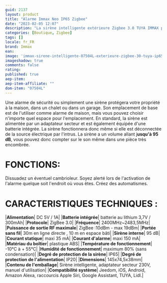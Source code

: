 ```yaml
---
guid: 2137
layout: product 
title: "Alarme Immax Neo IP65 Zigbee"
date: "2023-02-05 12:07"
description: "La sirène intelligente extérieure Zigbee 3.0 TUYA IMMAX permet d'optimiser la protection de votre logement en émettant une alarme sonore et visuelle dans votre jardin en cas d'anomalie détectée."
categories: [Boutique, Zigbee]
tags: []
locale: fr_FR
brand: Immax
ean: 
image: 'immax-sirene-intelligente-07504L-exterieure-zigbee-30-tuya-ip65.jpg'
imageshadow: true
comments: false
rating:  
published: true
aep-item: 
aep-item-affiliate: ""
dom-item: "07504L"
---
```


Une alarme de sécurité ou simplement une sirène protégera votre propriété à la maison, dans un chalet ou dans un garage. Son emplacement de base est de l'utiliser comme alarme de maison, mais vous pouvez choisir n'importe quel espace pour l'emplacement. En standard, la sirène est alimentée par un adaptateur secteur et est également équipée d'une batterie intégrée. La sirène fonctionnera donc même si elle est déconnectée de la source électrique par l'intrus. La sirène a un volume allant j**usqu'à 95 dB**, vous pouvez donc compter sur le son même dans une pièce très encombrée.

# FONCTIONS:

Dissuadez un éventuel cambrioleur.
Soyez alerté lors de l'activation de l'alarme quelque soit l'endroit où vous êtes.
Créez des automatismes.

# CARACTERISTIQUES TECHNIQUES :

|**Alimentation**| DC 5V / 1A|
|**Batterie intégrée**| batterie au lithium 3,7V / 300mAh|
|**Protocole**| ZigBee 3.0|
|**Fréquence**| 2400MHz~2483,5MHz|
|**Puissance de sortie RF maximale**| ZigBee :10dBm - max 19dBm|
|**Portée sans fil**| 30m en ligne directe , 10 m en espace bâti|
|**Sirène interne**| 95 dB|
|**Courant statique**| maxi 35 mA|
|**Courant d'alarme**| maxi 150 mA|
|**Matériau du boîtier**| plastique ABS|
|**Température de fonctionnement**| -10°C à + 55°C|
|**Humidité de fonctionnement**| maximum 80% (sans condensation)|
|**Degré de protection de la sirène**| IP65|
|**Degré de protection de l'alimentation**| IP20|
|**Dimensions**| 145x74,5x38mm|
|**Contenu de l'emballage**| Sirène intelligente, adaptateur secteur 230V, manuel d'utilisation|
|**Compatibilité système**| Jeedom, iOS, Android, Amazon Alexa, raccourcis Apple Siri, Google Assistant, TUYA, Lidl.|
